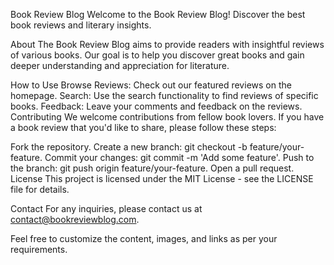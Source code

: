 Book Review Blog
Welcome to the Book Review Blog! Discover the best book reviews and literary insights.

About
The Book Review Blog aims to provide readers with insightful reviews of various books. Our goal is to help you discover great books and gain deeper understanding and appreciation for literature.

How to Use
Browse Reviews: Check out our featured reviews on the homepage.
Search: Use the search functionality to find reviews of specific books.
Feedback: Leave your comments and feedback on the reviews.
Contributing
We welcome contributions from fellow book lovers. If you have a book review that you'd like to share, please follow these steps:

Fork the repository.
Create a new branch: git checkout -b feature/your-feature.
Commit your changes: git commit -m 'Add some feature'.
Push to the branch: git push origin feature/your-feature.
Open a pull request.
License
This project is licensed under the MIT License - see the LICENSE file for details.

Contact
For any inquiries, please contact us at contact@bookreviewblog.com.

Feel free to customize the content, images, and links as per your requirements.
